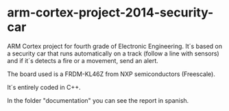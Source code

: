 # arm-cortex-project-2014-security-car
ARM Cortex project for fourth grade of Electronic Engineering. It´s based on a security car that runs automatically on a track (follow a line with sensors) and if it´s detects a fire or a movement, send an alert.

The board used is a FRDM-KL46Z from NXP semiconductors (Freescale).

It´s entirely coded in C++.

In the folder "documentation" you can see the report in spanish.
